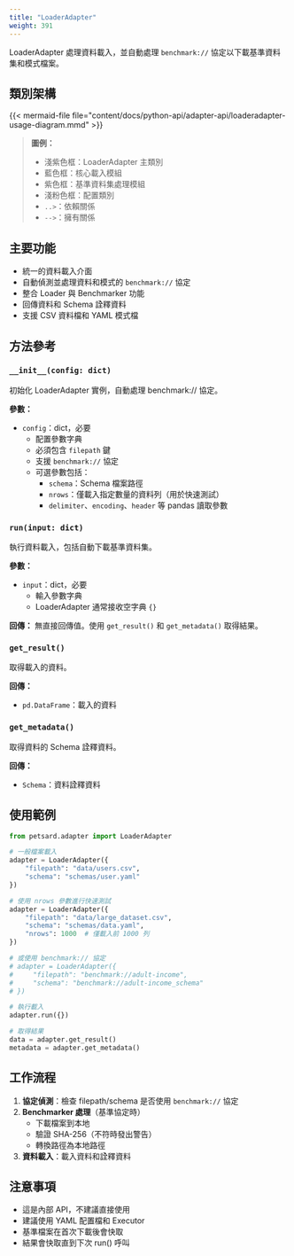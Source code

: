 ```yaml
---
title: "LoaderAdapter"
weight: 391
---
```


LoaderAdapter 處理資料載入，並自動處理 `benchmark://` 協定以下載基準資料集和模式檔案。

## 類別架構

{{< mermaid-file file="content/docs/python-api/adapter-api/loaderadapter-usage-diagram.mmd" >}}

> **圖例：**
> - 淺紫色框：LoaderAdapter 主類別
> - 藍色框：核心載入模組
> - 紫色框：基準資料集處理模組
> - 淺粉色框：配置類別
> - `..>`：依賴關係
> - `-->`：擁有關係

## 主要功能

- 統一的資料載入介面
- 自動偵測並處理資料和模式的 `benchmark://` 協定
- 整合 Loader 與 Benchmarker 功能
- 回傳資料和 Schema 詮釋資料
- 支援 CSV 資料檔和 YAML 模式檔

## 方法參考

### `__init__(config: dict)`

初始化 LoaderAdapter 實例，自動處理 benchmark:// 協定。

**參數：**
- `config`：dict，必要
  - 配置參數字典
  - 必須包含 `filepath` 鍵
  - 支援 `benchmark://` 協定
  - 可選參數包括：
    - `schema`：Schema 檔案路徑
    - `nrows`：僅載入指定數量的資料列（用於快速測試）
    - `delimiter`、`encoding`、`header` 等 pandas 讀取參數

### `run(input: dict)`

執行資料載入，包括自動下載基準資料集。

**參數：**
- `input`：dict，必要
  - 輸入參數字典
  - LoaderAdapter 通常接收空字典 `{}`

**回傳：**
無直接回傳值。使用 `get_result()` 和 `get_metadata()` 取得結果。

### `get_result()`

取得載入的資料。

**回傳：**
- `pd.DataFrame`：載入的資料

### `get_metadata()`

取得資料的 Schema 詮釋資料。

**回傳：**
- `Schema`：資料詮釋資料

## 使用範例

```python
from petsard.adapter import LoaderAdapter

# 一般檔案載入
adapter = LoaderAdapter({
    "filepath": "data/users.csv",
    "schema": "schemas/user.yaml"
})

# 使用 nrows 參數進行快速測試
adapter = LoaderAdapter({
    "filepath": "data/large_dataset.csv",
    "schema": "schemas/data.yaml",
    "nrows": 1000  # 僅載入前 1000 列
})

# 或使用 benchmark:// 協定
# adapter = LoaderAdapter({
#     "filepath": "benchmark://adult-income",
#     "schema": "benchmark://adult-income_schema"
# })

# 執行載入
adapter.run({})

# 取得結果
data = adapter.get_result()
metadata = adapter.get_metadata()
```

## 工作流程

1. **協定偵測**：檢查 filepath/schema 是否使用 `benchmark://` 協定
2. **Benchmarker 處理**（基準協定時）
   - 下載檔案到本地
   - 驗證 SHA-256（不符時發出警告）
   - 轉換路徑為本地路徑
3. **資料載入**：載入資料和詮釋資料

## 注意事項

- 這是內部 API，不建議直接使用
- 建議使用 YAML 配置檔和 Executor
- 基準檔案在首次下載後會快取
- 結果會快取直到下次 run() 呼叫